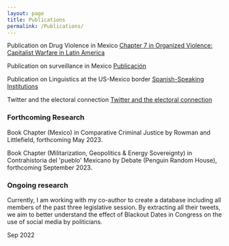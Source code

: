 ```yaml
---
layout: page
title: Publications
permalink: /Publications/
---
```


Publication on Drug Violence in Mexico
[Chapter 7 in Organized Violence: Capitalist Warfare in Latin America](https://read.amazon.com/kp/embed?asin=B07S5XFNKP&preview=newtab&linkCode=kpe&ref_=cm_sw_r_kb_dp_X2NuFbJJZDT1A)

Publication on surveillance in Mexico
[Publicación](/images/MexicoSagePublication.pdf)

Publication on Linguistics at the US-Mexico border
[Spanish-Speaking Institutions](/images/SpanishSpeakingInstitutionsandLanguageAssimilationintheRioGrandeValley.pdf)

Twitter and the electoral connection
[Twitter and the electoral connection](/images/Twitterandtheelectoralconnection.pdf)


### Forthcoming Research

Book Chapter (Mexico) in Comparative Criminal Justice by Rowman and Littlefield, forthcoming May 2023.

Book Chapter (Militarization, Geopolitics & Energy Sovereignty) in Contrahistoria del 'pueblo' Mexicano by Debate (Penguin Random House), forthcoming September 2023.

### Ongoing research

Currently, I am working with my co-author to create a database including all members of the past three legislative session. By extracting all their tweets, we aim to better understand the effect of Blackout Dates in Congress on the use of social media by politicians.

Sep 2022
